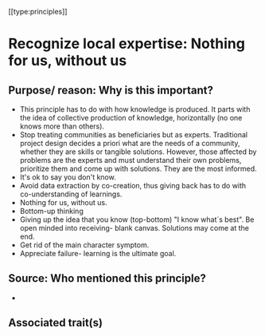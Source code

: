 [[type:principles]]

# Recognize local expertise: Nothing for us, without us

## Purpose/ reason: Why is this important?

- This principle has to do with how knowledge is produced. It parts with the idea of collective production of knowledge, horizontally (no one knows more than others).
- Stop treating communities as beneficiaries but as experts. Traditional project design decides a priori what are the needs of a community, whether they are skills or tangible solutions. However, those affected by problems are the experts and must understand their own problems, prioritize them and come up with solutions. They are the most informed.
- It's ok to say you don't know.
- Avoid data extraction by co-creation, thus giving back has to do with co-understanding of learnings.
- Nothing for us, without us.
- Bottom-up thinking
- Giving up the idea that you know (top-bottom) "I know what´s best". Be open minded into receiving- blank canvas. Solutions may come at the end.
- Get rid of the main character symptom.
- Appreciate failure- learning is the ultimate goal.

## Source: Who mentioned this principle?

-

## Associated trait(s)

##

##
